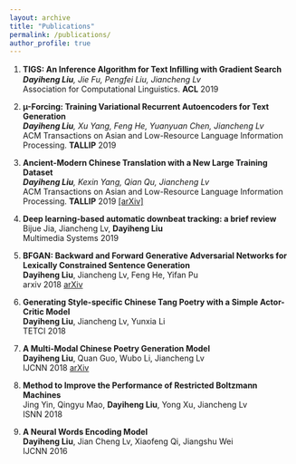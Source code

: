 ```yaml
---
layout: archive
title: "Publications"
permalink: /publications/
author_profile: true
---
```


1. **TIGS: An Inference Algorithm for Text Inﬁlling with Gradient Search**  
***Dayiheng Liu**, Jie Fu, Pengfei Liu, Jiancheng Lv*   
Association for Computational Linguistics. **ACL** 2019  

2. **µ-Forcing: Training Variational Recurrent Autoencoders for Text Generation**  
***Dayiheng Liu**, Xu Yang, Feng He, Yuanyuan Chen, Jiancheng Lv*  
ACM Transactions on Asian and Low-Resource Language Information Processing. **TALLIP** 2019  

3. **Ancient-Modern Chinese Translation with a New Large Training Dataset**  
***Dayiheng Liu**, Kexin Yang, Qian Qu, Jiancheng Lv*    
ACM Transactions on Asian and Low-Resource Language Information Processing. **TALLIP** 2019 [[arXiv]](https://arxiv.org/abs/1808.03738)  

4. **Deep learning-based automatic downbeat tracking: a brief review**  
Bijue Jia, Jiancheng Lv, **Dayiheng Liu**  
Multimedia Systems 2019  

5. **BFGAN: Backward and Forward Generative Adversarial Networks for Lexically Constrained Sentence Generation**  
**Dayiheng Liu**, Jiancheng Lv, Feng He, Yifan Pu  
arxiv 2018 [arXiv](https://arxiv.org/pdf/1806.08097.pdf)  

6. **Generating Style-specific Chinese Tang Poetry with a Simple Actor-Critic Model**  
**Dayiheng Liu**, Jiancheng Lv, Yunxia Li  
TETCI 2018  

7. **A Multi-Modal Chinese Poetry Generation Model**  
**Dayiheng Liu**, Quan Guo, Wubo Li, Jiancheng Lv  
IJCNN 2018 [arXiv](https://arxiv.org/abs/1806.09792v1)  

8. **Method to Improve the Performance of Restricted Boltzmann Machines**  
Jing Yin, Qingyu Mao, **Dayiheng Liu**, Yong Xu, Jiancheng Lv  
ISNN 2018  

9. **A Neural Words Encoding Model**  
**Dayiheng Liu**, Jian Cheng Lv, Xiaofeng Qi, Jiangshu Wei  
IJCNN 2016  
